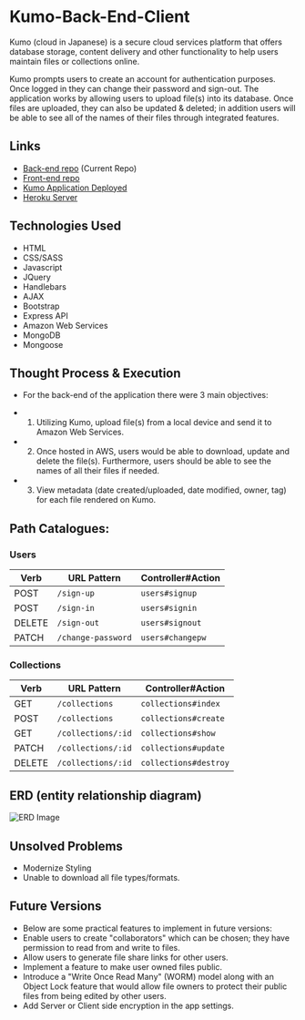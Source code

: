# Kumo-Back-End-Client
Kumo (cloud in Japanese) is a secure cloud services platform that offers database
storage, content delivery and other functionality to help users maintain files or collections online.

Kumo prompts users to create an account for authentication purposes. Once logged in they can change their password and sign-out. The application works by allowing users to upload file(s) into its database. Once files are uploaded, they can also be updated & deleted; in addition users will be able to see all of the names of their files through integrated features.

## Links

* [Back-end repo](https://github.com/jooewoo/kumo-back-end) (Current Repo)
* [Front-end repo](https://github.com/jooewoo/kumo-front-end-client)
* [Kumo Application Deployed](https://jooewoo.github.io/kumo-front-end-client/)
* [Heroku Server](https://git.heroku.com/glacial-chamber-28137.git)

## Technologies Used

* HTML
* CSS/SASS
* Javascript
* JQuery
* Handlebars
* AJAX
* Bootstrap
* Express API
* Amazon Web Services
* MongoDB
* Mongoose

## Thought Process & Execution

* For the back-end of the application there were 3 main objectives:
- 1. Utilizing Kumo, upload file(s) from a local device and send it to Amazon Web Services.
- 2. Once hosted in AWS, users would be able to download, update and delete the file(s). Furthermore, users should be able to see the names of all their files if needed.
- 3. View metadata (date created/uploaded,
date modified, owner, tag) for each file rendered on Kumo.

## Path Catalogues:

### Users
| Verb   |    URL Pattern           | Controller#Action    |
|--------|--------------------------|----------------------|
| POST   | `/sign-up`               | `users#signup`       |
| POST   | `/sign-in`               | `users#signin`       |
| DELETE | `/sign-out`              | `users#signout`      |
| PATCH  | `/change-password`       | `users#changepw`     |

### Collections
| Verb   |    URL Pattern           | Controller#Action    |
|--------|--------------------------|----------------------|
| GET    | `/collections`           | `collections#index`  |
| POST   | `/collections`           | `collections#create` |
| GET    | `/collections/:id`       | `collections#show`   |
| PATCH  | `/collections/:id`       | `collections#update` |
| DELETE | `/collections/:id`       | `collections#destroy`|


## ERD (entity relationship diagram)

![ERD Image](./public/kumoERD.png)

## Unsolved Problems

* Modernize Styling
* Unable to download all file types/formats.

## Future Versions

* Below are some practical features to implement in future versions:
* Enable users to create "collaborators" which can be chosen; they have permission to read from and write to files.
* Allow users to generate file share links for other users.
* Implement a feature to make user owned files public.
* Introduce a "Write Once Read Many" (WORM) model along with an Object Lock feature that would allow file owners
to protect their public files from being edited by other users.
* Add Server or Client side encryption in the app settings.
